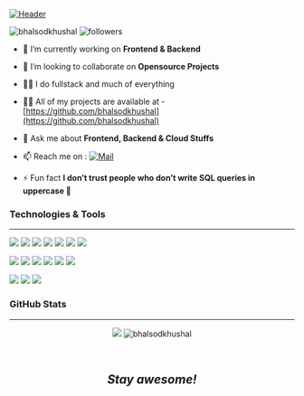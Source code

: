 <!-- Banner-->

[![Header](https://resizeimage.net/viewimg/LDrXvlXxb8vJRTF2/OnZeH/cover-image.jpg "Header")](https://github.com/bhalsodkhushal)

<!-- Badges-->
<p align="left"> <img src="https://komarev.com/ghpvc/?username=bhalsodkhushal" alt="bhalsodkhushal" /> 
<img src="https://img.shields.io/badge/dynamic/json?style=color=brightgreen&label=Followers&query=followers&url=https://api.github.com/users/bhalsodkhushal" alt="followers" /></p>

<!-- Summary/Portfolio-->

- 🔭 I’m currently working on **Frontend & Backend**

- 👯 I’m looking to collaborate on **Opensource Projects**

- 👨‍💻 I do fullstack and much of everything 

- 👨‍💻 All of my projects are available at - [https://github.com/bhalsodkhushal](https://github.com/bhalsodkhushal)

- 💬 Ask me about **Frontend, Backend & Cloud Stuffs**

- 📫 Reach me on :
  [![Mail](https://img.shields.io/badge/-bhalsodkhushalce@gmail.com-gray?style=flat&logo=gmail&logoColor=red&link=https://www.linkedin.com/in/bhalsodkhushal/)](mailto:bhalsodkhushalce@gmail.com)

- ⚡ Fun fact **I don’t trust people who don’t write SQL queries in uppercase 🤩**

### Technologies & Tools
 ---

![](https://img.shields.io/badge/Code-HTML-informational?style=for-the-badge&logo=HTML5&logoColor=white&color=6666ff)
![](https://img.shields.io/badge/Code-React&nbsp;JS-informational?style=for-the-badge&logo=React&logoColor=white&color=6666ff)
![](https://img.shields.io/badge/Code-Redux-informational?style=for-the-badge&logo=Redux&logoColor=white&color=6666ff)
![](https://img.shields.io/badge/Code-PYTHON-informational?style=for-the-badge&logo=Python&logoColor=white&color=6666ff)
![](https://img.shields.io/badge/Code-PHP-informational?style=for-the-badge&logo=PHP&logoColor=white&color=6666ff)
![](https://img.shields.io/badge/Code-JavaScript-informational?style=for-the-badge&logo=JavaScript&logoColor=white&color=6666ff)
![](https://img.shields.io/badge/Code-Laravel-informational?style=for-the-badge&logo=Laravel&logoColor=white&color=6666ff)

![](https://img.shields.io/badge/Tools-AWS&nbsp;Services-informational?style=for-the-badge&logo=Amazon&logoColor=white&color=6666ff)
![](https://img.shields.io/badge/Tools-AWSAmplify-informational?style=for-the-badge&logo=AWSAmplify&logoColor=white&color=6666ff)
![](https://img.shields.io/badge/Tools-GraphQL-informational?style=for-the-badge&logo=GraphQL&logoColor=white&color=6666ff)
![](https://img.shields.io/badge/Tools-Visual&nbsp;Studio-informational?style=for-the-badge&logo=VisualStudio&logoColor=white&color=6666ff)
![](https://img.shields.io/badge/Tools-Git-informational?style=for-the-badge&logo=Git&logoColor=white&color=6666ff)
![](https://img.shields.io/badge/Tools-Git-informational?style=for-the-badge&logo=Git&logoColor=white&color=6666ff)

![](https://img.shields.io/badge/Database-MySQL-informational?style=for-the-badge&logo=MySQL&logoColor=white&color=6666ff)
![](https://img.shields.io/badge/Database-MongoDB-informational?style=for-the-badge&logo=MongoDB&logoColor=white&color=6666ff)
![](https://img.shields.io/badge/Database-Neo4j-informational?style=for-the-badge&logo=Neo4j&logoColor=white&color=6666ff)
  

### GitHub Stats
---  
<p align="center">
<img src ="https://github-readme-stats.vercel.app/api/top-langs/?username=bhalsodkhushal&hide=html,css">
<img src="https://github-readme-stats.vercel.app/api?username=bhalsodkhushal&show_icons=true&count_private=true&layout=compact" alt="bhalsodkhushal" />
</p>
<br />
<h2 align='center'><i>Stay awesome!</i></h2>
<br />
